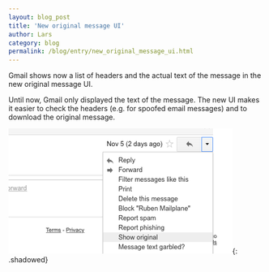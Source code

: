 ```yaml
---
layout: blog_post
title: 'New original message UI'
author: Lars
category: blog
permalink: /blog/entry/new_original_message_ui.html
---
```


Gmail shows now a list of headers and the actual text of the message in the new original message UI.

Until now, Gmail only displayed the text of the message. The new UI makes it easier to check the headers (e.g. for spoofed email messages) and to download the original message.

![Show original menu item](/assets/blog/2016-10-20-new_original_message_ui/gmail_message_show_original.png){: .shadowed}
